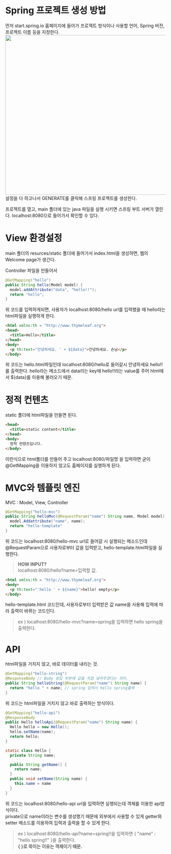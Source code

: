 # Spring 프로젝트 생성 방법
먼저 start.spring.io 홈페이지에 들어가 프로젝트 방식이나 사용할 언어, Spring 버전, 프로젝트 이름 등을 지정한다.
<img src = "https://engineering-skcc.github.io/assets/images/ejchoi/2021-10-14-01.png"
width = "700px" height = "500px">   
설정을 다 하고나서 GENERATE를 클릭해 스프링 프로젝트를 생성한다.

프로젝트를 열고, main 폴더에 있는 java 파일을 실행 시키면 스프링 부트 서버가 열린다. localhost:8080으로 들어가서 확인할 수 있다.

# View 환경설정
main 폴더의 resurces/static 폴더에 들어가서 index.html을 생성하면, 웹의 Welcome page가 생긴다.

Controller 파일을 만들어서 
``` java
@GetMapping("hello")
public String hello(Model model) {
  model.addAttribute("data", "hello!!");
  return "hello";
}
```
위 코드를 입력하게되면, 사용자가 localhost:8080/hello url를 입력했을 때 hello라는 html파일을 실행하게 한다.
``` html 
<html xmlns:th = "http://www.thymeleaf.org">
<head>
  <title>Hello</title>
</head>
<body>
  <p th:text="안녕하세요. ' + ${data}">안녕하세요. 손님</p>
</body>
```
위 코드는 hello.html파일인데 localhost:8080/hello로 들어갈시 안녕하세요 hello!!를 출력한다. hello라는 메소드에서 data라는 key에 hello!!라는 value를 주어 html에서 ${data}를 이용해 불러오기 때문.

# 정적 컨텐츠
static 폴더에 html파일을 만들면 된다.
``` html
<head>
  <title>static content</title>
</head>
<body>
  정적 컨텐츠입니다.
</body>
```
이런식으로 html폴더를 만들어 주고 localhost:8080/파일명 을 입력하면 굳이 @GetMapping을 이용하지 않고도 홈페이지를 실행하게 된다.

# MVC와 템플릿 엔진
MVC : Model, View, Controller

``` java
@GetMapping("hello-mvc")
public String helloMvc(@RequestParam("name") String name, Model model) {
  model.Addattribute("name", name);
  return "hello-template"
}
```
위 코드는 localhost:8080/hello-mvc url로 들어갈 시 실행되는 메소드인데 @RequestParam으로 사용자로부터 값을 입력받고, hello-template.html파일을 실행한다.
> **HOW INPUT?**    
localhost:8080/hello?name=입력할 값.

``` html
<html xmlns:th = "http://www.thymeleaf.org">
<body>
  <p th:text="'hello ' + ${name}">hello! empty</p>
</body>
```
hello-template.html 코드인데, 사용자로부터 입력받은 값 name을 사용해 입력에 따라 출력이 바뀌는 코드인다.   
> ex ) localhost:8080/hello-mvc?name=spring을 입력하면 hello spring을 출력한다.

# API
html파일을 거치지 않고, 바로 데이터를 내리는 것.

``` java
@GetMapping("hello-string")
@ResponseBody // Body 응답 부분에 값을 직접 넣어주겠다는 의미.
public String helloString(@RequestParam("name") String name) {
  return "hello " + name; // spring 입력시 hello spring출력
}
```
위 코드는 html파일을 거치지 않고 바로 출력하는 방식이다.

``` java
@GetMapping("hello-api")
@ResponseBody
public Hello helloApi(@RequestParam("name") String name) {
  Hello hello = new Hello();
  hello.setName(name);
  return hello;
}

static class Hello {
  private String name;

  public String getName() {
    return name;
  }
  public void setName(String name) {
    this.name = name
  }
}
```
위 코드는 localhost:8080/hello-api url을 입력하면 실행되는데 객체를 이용한 api방식이다.   
private으로 name이라는 변수를 생성했기 때문에 외부에서 사용할 수 있게 getter와 setter 메소드를 이용하여 입력과 출력을 할 수 있게 한다.
> ex ) localhost:8080/hello-api?name=spring!!을 입력하면 { "name" : "hello spring!!" }을 출력한다.   
**{ }로 묵이는 이유는 객체이기 때문.**